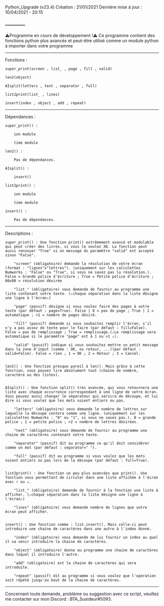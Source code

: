 Python_Upgrade (v23.4)
Création : 21/01/2021
Dernière mise à jour : 10/04/2021 - 20:15
### ————
⚠️Programme en cours de développement !⚠️
Ce programme contient des fonctions python plus avancés et peut-être utilisé comme un module python à importer dans votre programme

---------- 
Fonctions :

    super_print(screen , list_ , page , fill , valid)

    len2(object)

    AIsplit(letters , text , separator , full)

    list2print(list_ , lines)

    insert(index , object , add , repeat)

---------- 
Dépendances :

    super_print() :

        ion module

        time module

    len2() :

        Pas de dépendances.

    AIsplit() :

        insert()

    list2print() :

        ion module

        time module

    insert() :

        Pas de dépendances.

---------- 
Descriptions :

    super_print() : Une fonction print() extrêmement avancé et modulable qui peut créer des livres, si vous le voulez XD. La fonction peut aussi renvoyer "True" si un message du paramètre "valid" est accepté sinon "False".

        "screen" (obligatoire) demande la résolution de votre écran (format : "lignes"x"lettres"). (uniquement sur les calculettes Numworks : "False" ou "True", si vous ne savez pas la résolution.). False = Grande police d'écriture ; True = Petite police d'écriture ; 00x00 = résolution désirée

        "list_" (obligatoire) vous demande de fournir au programme une liste contenant votre texte. (⚠️chaque séparation dans la liste désigne une ligne à l'écran⚠️)

        "page" (passif) désigne si vous voulez faire des pages à votre texte (par défaut : page=True). False | 0 = pas de page ; True | 1 = automatique ; >1 = nombre de pages désiré.

        "fill" (passif) demande si vous souhaitez remplir l'écran, s'il n'y a pas assez de texte pour le faire (par défaut : fill=False). False = pas de remplissage ; True = remplissage.(⚠️Le remplissage sera automatique si le paramètre "page" est à 1 ou >1 ⚠️).

        "valid" (passif) indique si vous souhaitez mettre un petit message dans la zone d'input (comme : OK, ou retour, ...)(par défaut : valid=False). False = rien ; 1 = OK ; 2 = Retour ; 3 = Cancel.


    len2() : Une fonction presque pareil à len(). Mais grâce à cette fonction, vous pouvez lire absolument tout (chaine de nombre, caractère ou des listes).


    AIsplit() : Une fonction split() très avancée, qui vous retournera une liste avec chaque occurrence correspondant à une ligne de votre écran. Vous pouvez aussi changer le séparateur qui servira de découpe, et lui dire si vous voulez que les mots soient entiers ou pas.

        "letters" (obligatoire) vous demande le nombre de lettres sur laquelle la découpe contera comme une ligne. (uniquement sur les calculettes Numworks : "0" ou "1", si vous ne savez pas.). 0 = grande police ; 1 = petite police ; >2 = nombre de lettres désirées.

        "text" (obligatoire) vous demande de fournir au programme une chaine de caractères contenant votre texte.

        "separator" (passif) dit au programme ce qu'il doit considérer comme un mot (par défaut : separator=" ").

        "full" (passif) dit au programme si vous voulez que les mots soient entiers ou pas lors de la découpe (par défaut : full=True).


    list2print() : Une fonction un peu plus avancées que print(). Une fonction vous permettant de circuler dans une liste affichée à l'écran avec ↑ ou ↓.

        "list_" (obligatoire) demande de fournir à la fonction une liste à afficher. (⚠️chaque séparation dans la liste désigne une ligne à l'écran⚠️)

        "lines" (obligatoire) vous demande nombre de lignes que votre écran peut afficher.


    insert() : Une fonction comme : list.insert(). Mais celle-ci peut introduire une chaine de caractères dans une autre à l'index donné.

        "index" (obligatoire) vous demande de lui fournir un index au quel il va venir introduire la chaine de caractères.

        "object" (obligatoire) donne au programme une chaine de caractères dans lequel il introduira l'autre.

        "add" (obligatoire) est la chaine de caractères qui sera introduite.

        "repeat" (passif) dit au programme si vous voulez que l'opération soit répété jusqu'au bout de la chaine de caractères.

---------- 
Concernant toute demande, problème ou suggestion avec ce script, veuillez me contacter sur mon Discord : BTA_Susideur#5093.
